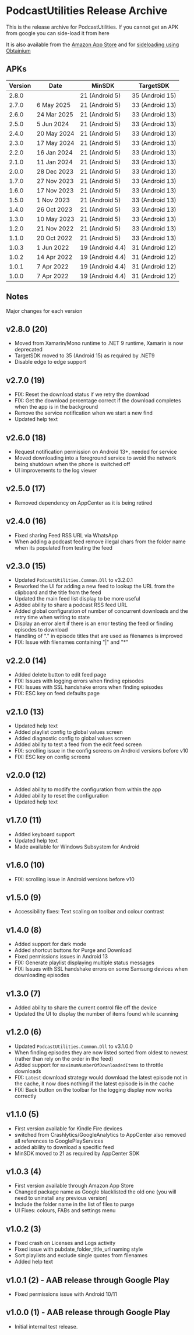 # PodcastUtilities Release Archive
This is the release archive for PodcastUtilities. If you cannot get an APK from google you can side-load it from here

It is also available from the [Amazon App Store](https://www.amazon.com/dp/B0BG7SZJTL/) and for [sideloading using Obtainium](https://derekwilson.net/static/obtainium.html)

## APKs

| Version | Date        | MinSDK           | TargetSDK
| ------- | ----------- | ---------------- | ---------------
| 2.8.0   |             | 21 (Android 5)   | 35 (Android 15)
| 2.7.0   | 6 May 2025  | 21 (Android 5)   | 33 (Android 13)
| 2.6.0   | 24 Mar 2025 | 21 (Android 5)   | 33 (Android 13)
| 2.5.0   | 5 Jun 2024  | 21 (Android 5)   | 33 (Android 13)
| 2.4.0   | 20 May 2024 | 21 (Android 5)   | 33 (Android 13)
| 2.3.0   | 17 May 2024 | 21 (Android 5)   | 33 (Android 13)
| 2.2.0   | 16 Jan 2024 | 21 (Android 5)   | 33 (Android 13)
| 2.1.0   | 11 Jan 2024 | 21 (Android 5)   | 33 (Android 13)
| 2.0.0   | 28 Dec 2023 | 21 (Android 5)   | 33 (Android 13)
| 1.7.0   | 27 Nov 2023 | 21 (Android 5)   | 33 (Android 13)
| 1.6.0   | 17 Nov 2023 | 21 (Android 5)   | 33 (Android 13)
| 1.5.0   | 1 Nov 2023  | 21 (Android 5)   | 33 (Android 13)
| 1.4.0   | 26 Oct 2023 | 21 (Android 5)   | 33 (Android 13)
| 1.3.0   | 10 May 2023 | 21 (Android 5)   | 33 (Android 13)
| 1.2.0   | 21 Nov 2022 | 21 (Android 5)   | 33 (Android 13)
| 1.1.0   | 20 Oct 2022 | 21 (Android 5)   | 33 (Android 13)
| 1.0.3   | 1 Jun 2022  | 19 (Android 4.4) | 31 (Android 12)
| 1.0.2   | 14 Apr 2022 | 19 (Android 4.4) | 31 (Android 12)
| 1.0.1   | 7 Apr 2022  | 19 (Android 4.4) | 31 (Android 12)
| 1.0.0   | 7 Apr 2022  | 19 (Android 4.4) | 31 (Android 12)

## Notes

Major changes for each version

## v2.8.0 (20)
- Moved from Xamarin/Mono runtime to .NET 9 runtime, Xamarin is now deprecated
- TargetSDK moved to 35 (Android 15) as required by .NET9
- Disable edge to edge support


## v2.7.0 (19)
- FIX: Reset the download status if we retry the download
- FIX: Get the download percentage correct if the download completes when the app is in the background
- Remove the service notification when we start a new find
- Updated help text

## v2.6.0 (18)
- Request notification permission on Android 13+, needed for service
- Moved downloading into a foreground service to avoid the network being shutdown when the phone is switched off
- UI improvements to the log viewer

## v2.5.0 (17)
- Removed dependency on AppCenter as it is being retired

## v2.4.0 (16)
- Fixed sharing Feed RSS URL via WhatsApp
- When adding a podcast feed remove illegal chars from the folder name when its populated from testing the feed

## v2.3.0 (15)
- Updated `PodcastUtilities.Common.Dll` to v3.2.0.1
- Reworked the UI for adding a new feed to lookup the URL from the clipboard and the title from the feed
- Updated the main feed list display to be more useful
- Added ability to share a podcast RSS feed URL
- Added global configuration of number of concurrent downloads and the retry time when writing to state
- Display an error alert if there is an error testing the feed or finding episodes to download
- Handling of "." in episode titles that are used as filenames is improved
- FIX: Issue with filenames containing "|" and "*"

## v2.2.0 (14)
- Added delete button to edit feed page
- FIX: Issues with logging errors when finding episodes
- FIX: Issues with SSL handshake errors when finding episodes
- FIX: ESC key on feed defaults page

## v2.1.0 (13)
- Updated help text
- Added playlist config to global values screen
- Added diagnostic config to global values screen
- Added ability to test a feed from the edit feed screen
- FIX: scrolling issue in the config screens on Android versions before v10
- FIX: ESC key on config screens

## v2.0.0 (12)
- Added ability to modify the configuration from within the app
- Added ability to reset the configuration
- Updated help text

## v1.7.0 (11)
- Added keyboard support
- Updated help text
- Made available for Windows Subsystem for Android

## v1.6.0 (10)
- FIX: scrolling issue in Android versions before v10

## v1.5.0 (9)
- Accessibility fixes: Text scaling on toolbar and colour contrast

## v1.4.0 (8)
- Added support for dark mode
- Added shortcut buttons for Purge and Download
- Fixed permissions issues in Android 13
- FIX: Generate playlist displaying multiple status messages
- FIX: Issues with SSL handshake errors on some Samsung devices when downloading episodes

## v1.3.0 (7)
- Added ability to share the current control file off the device
- Updated the UI to display the number of items found while scanning

## v1.2.0 (6)
- Updated `PodcastUtilities.Common.Dll` to v3.1.0.0
- When finding episodes they are now listed sorted from oldest to newest (rather than rely on the order in the feed)
- Added support for `maximumNumberOfDownloadedItems` to throttle downloads
- FIX: `Latest` download strategy would download the latest episode not in the cache, it now does nothing if the latest episode is in the cache 
- FIX: Back button on the toolbar for the logging display now works correctly

## v1.1.0 (5)
- First version available for Kindle Fire devices
- switched from Crashlytics/GoogleAnalytics to AppCenter also removed all references to GooglePlayServices
- added ability to download a specific feed
- MinSDK moved to 21 as required by AppCenter SDK

## v1.0.3 (4)
- First version available through Amazon App Store
- Changed package name as Google blacklisted the old one (you will need to uninstall any previous version)
- Include the folder name in the list of files to purge
- UI Fixes: colours, FABs and settings menu

## v1.0.2 (3)
- Fixed crash on Licenses and Logs activity
- Fixed issue with pubdate_folder_title_url naming style
- Sort playlists and exclude single quotes from filenames
- Added help text

## v1.0.1 (2) - AAB release through Google Play
- Fixed permissions issue with Android 10/11

## v1.0.0 (1) - AAB release through Google Play
- Initial internal test release.




